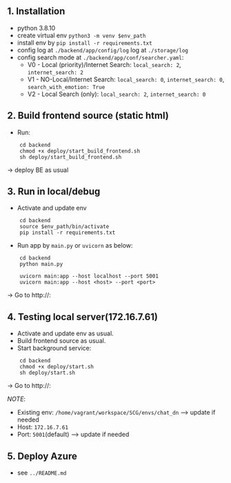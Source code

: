 ## 1. Installation
- python 3.8.10
- create virtual env `python3 -m venv $env_path`
- install env by `pip install -r requirements.txt`
- config log at `./backend/app/config/log` log at `./storage/log`
- config search mode at `./backend/app/conf/searcher.yaml`:
  + V0 - Local (priority)/Internet Search: `local_search: 2`, `internet_search: 2`
  + V1 - NO-Local/Internet Search: `local_search: 0`, `internet_search: 0`, `search_with_emotion: True`
  + V2 - Local Search (only): `local_search: 2`, `internet_search: 0`

## 2. Build frontend source (static html)
- Run:
```
    cd backend
    chmod +x deploy/start_build_frontend.sh
    sh deploy/start_build_frontend.sh
```
-> deploy BE as usual

## 3. Run in local/debug
- Activate and update env
```
    cd backend
    source $env_path/bin/activate
    pip install -r requirements.txt
```

- Run app by `main.py` or `uvicorn` as below:
```
    cd backend
    python main.py

    uvicorn main:app --host localhost --port 5001
    uvicorn main:app --host <host> --port <port>
```

-> Go to http://<host>:<port>

## 4. Testing local server(172.16.7.61)
- Activate and update env as usual.
- Build frontend source as usual.
- Start background service:
```
    cd backend
    chmod +x deploy/start.sh
    sh deploy/start.sh
```
-> Go to http://<host>:<port>

*NOTE*:
- Existing env: `/home/vagrant/workspace/SCG/envs/chat_dn` --> update if needed
- Host: `172.16.7.61`
- Port: `5001`(default) --> update if needed

## 5. Deploy Azure
- see `../README.md`
